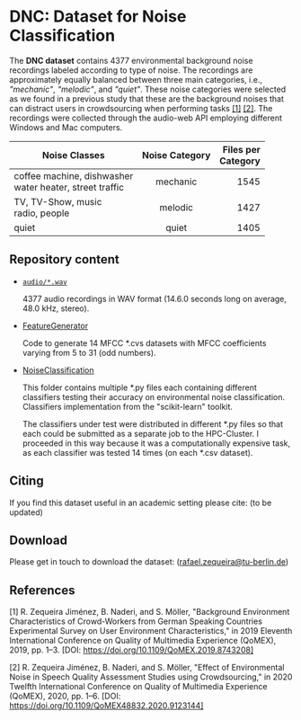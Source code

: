 # DNC: Dataset for Noise Classification

The **DNC dataset** contains 4377 environmental background noise recordings labeled according to type of noise.
The recordings are approximately equally balanced between three main categories, i.e., *"mechanic"*, *"melodic"*, and *"quiet"*. These noise categories were selected as we found in a previous study that these are the background noises that can distract users in crowdsourcing when performing tasks [[1]](#1) [[2]](#2).
The recordings were collected through the audio-web API employing different Windows and Mac computers.



| Noise Classes | Noise Category| Files per<br>Category  |
| ------------- |:-------------:| ----------------------:|
| coffee machine, dishwasher <br> water heater, street traffic | mechanic | 1545 |
| TV, TV-Show, music <br> radio, people    | melodic  | 1427 |
| quiet                            | quiet    | 1405 |


## Repository content

- [`audio/*.wav`](audio/)

  4377 audio recordings in WAV format (14.6.0 seconds long on average, 48.0 kHz, stereo).
  
- [FeatureGenerator](FeatureGenerator/)

  Code to generate 14 MFCC \*.cvs datasets with MFCC coefficients varying from 5 to 31 (odd numbers).

- [NoiseClassification](NoiseClassification/)

  This folder contains multiple \*.py files each containing different classifiers testing their accuracy on environmental noise classification.
  Classifiers implementation from the "scikit-learn" toolkit.

  The classifiers under test were distributed in different \*.py files so that each could be submitted as a separate job to the HPC-Cluster. 
  I proceeded in this way because it was a computationally expensive task, as each classifier was tested 14 times (on each \*.csv dataset).

## Citing

If you find this dataset useful in an academic setting please cite:
(to be updated)


## Download

Please get in touch to download the dataset: (rafael.zequeira@tu-berlin.de)


## References

<a id="1">[1]</a>
R. Zequeira Jiménez, B. Naderi, and S. Möller, "Background Environment Characteristics of Crowd-Workers from German Speaking Countries Experimental Survey on User Environment Characteristics," in 2019 Eleventh International Conference on Quality of Multimedia Experience (QoMEX), 2019, pp. 1–3. [DOI: https://doi.org/10.1109/QoMEX.2019.8743208]

<a id="2">[2]</a>
R. Zequeira Jiménez, B. Naderi, and S. Möller, "Effect of Environmental Noise in Speech Quality Assessment Studies using Crowdsourcing," in 2020 Twelfth International Conference on Quality of Multimedia Experience (QoMEX), 2020, pp. 1–6. [DOI: https://doi.org/10.1109/QoMEX48832.2020.9123144]